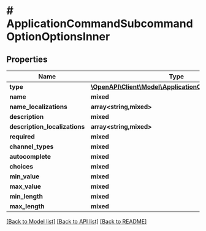 # # ApplicationCommandSubcommandOptionOptionsInner

## Properties

Name | Type | Description | Notes
------------ | ------------- | ------------- | -------------
**type** | [**\OpenAPI\Client\Model\ApplicationCommandOptionType**](ApplicationCommandOptionType.md) |  |
**name** | **mixed** |  |
**name_localizations** | **array<string,mixed>** |  | [optional]
**description** | **mixed** |  |
**description_localizations** | **array<string,mixed>** |  | [optional]
**required** | **mixed** |  | [optional]
**channel_types** | **mixed** |  | [optional]
**autocomplete** | **mixed** |  | [optional]
**choices** | **mixed** |  | [optional]
**min_value** | **mixed** |  | [optional]
**max_value** | **mixed** |  | [optional]
**min_length** | **mixed** |  | [optional]
**max_length** | **mixed** |  | [optional]

[[Back to Model list]](../../README.md#models) [[Back to API list]](../../README.md#endpoints) [[Back to README]](../../README.md)
